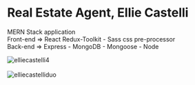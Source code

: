<h1>Real Estate Agent, Ellie Castelli</h1>

MERN Stack application<br>
Front-end => React Redux-Toolkit - Sass css pre-processor <br>
Back-end  => Express - MongoDB - Mongoose - Node<br>  

![elliecastelli4](https://user-images.githubusercontent.com/38325801/183421573-fff7fd6c-9c93-42cf-a8b4-0a7dcc5c22ad.png)<br><br>
![elliecastelliduo](https://user-images.githubusercontent.com/38325801/182094619-bb703d6e-f94d-456b-a89b-809455d63204.png)